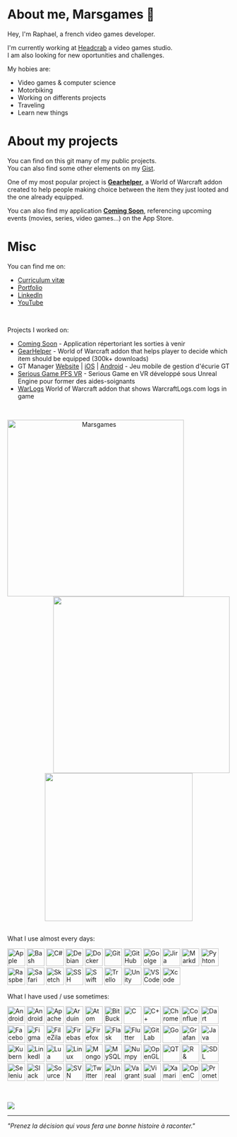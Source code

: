 # About me, Marsgames 👋
Hey, I'm Raphael, a french video games developer.

I'm currently working at [Headcrab](https://headcrab.fr) a video games studio.<br>
I am also looking for new oportunities and challenges.

My hobies are:
- Video games & computer science
- Motorbiking
- Working on differents projects
- Traveling
- Learn new things

# About my projects
You can find on this git many of my public projects.<br>
You can also find some other elements on my [Gist](https://gist.github.com/marsgames).

One of my most popular project is [**Gearhelper**](https://github.com/Marsgames/GearHelper), a World of Warcraft addon created to help people making choice between the item they just looted and the one already equipped.

You can also find my application [**Coming Soon**](https://apps.apple.com/fr/app/coming-soon/id1628414836), referencing upcoming events (movies, series, video games...) on the App Store.

<!--
🌱 I'm currently learning 🌱 
- Machine Learning. I'm working on a Unity lib that will helps developers to test their *hypercasual games*
- Some DevOps
-->

<!--
**Marsgames/Marsgames** is a ✨ _special_ ✨ repository because its `README.md` (this file) appears on your GitHub profile.

Here are some ideas to get you started:

- 🔭 I’m currently working on ...
- 🌱 I’m currently learning ...
- 👯 I’m looking to collaborate on ...
- 🤔 I’m looking for help with ...
- 💬 Ask me about ...
- 📫 How to reach me: ...
- 😄 Pronouns: ...
- ⚡ Fun fact: ...
-->

# Misc
You can find me on:
- [Curriculum vitæ](https://github.com/Marsgames/Marsgames/blob/main/CV_RD_07_10_2022.pdf)
- [Portfolio](https://raphdaumas.wixsite.com/portfolio)
- [LinkedIn](https://fr.linkedin.com/in/rdaumas)
- [YouTube](https://www.youtube.com/user/Marsgamess)

<br>

Projects I worked on: 
- [Coming Soon](https://apps.apple.com/fr/app/coming-soon/id1628414836) - Application répertoriant les sorties à venir
- [GearHelper](https://www.curseforge.com/wow/addons/gearhelper) - World of Warcraft addon that helps player to decide which item should be equipped (300k+ downloads)
- GT Manager [Website](https://tinydigitalfactory.com/gt-manager/) | [iOS](https://apps.apple.com/dz/app/gt-manager/id1537951774?l=fr) | [Android](https://play.google.com/store/apps/details?id=com.TDF.GTM&hl=fr&gl=US&pli=1) - Jeu mobile de gestion d'écurie GT
- [Serious Game PFS VR](https://www.poleformation-sante.fr/actualites/etablissements-sante/chambre-des-erreurs-realite-virtuelle) - Serious Game en VR développé sous Unreal Engine pour former des aides-soignants
- [WarLogs](https://www.curseforge.com/wow/addons/warlogs) World of Warcraft addon that shows WarcraftLogs.com logs in game

<br>
<p align=center>
  <div align=center>
    <a href="https://github.com/denvercoder1/github-readme-streak-stats" title="Go to Source">
      <img align="left" width=400 src="https://streak-stats.demolab.com/?user=Marsgames&theme=monokai-metallian&hide_border=true" alt="Marsgames" />
    </a>
    <a href="https://github.com/Marsgames/github-readme-stats" title="Go to Source">
      <img align="right" width=400 src="https://github-readme-stats.vercel.app/api?username=Marsgames&show_icons=true&include_all_commits=true&count_private=true&theme=react&hide_border=true&bg_color=1F222E&title_color=F85D7F&icon_color=F8D866" />
    </a>
  </div>
  <br><br><br><br><br><br><br><br>
  <div align=center>
    <a href="https://github.com/anuraghazra/github-readme-stats">
      <img width=335 align="center" src="https://github-readme-stats.vercel.app/api/top-langs/?username=Marsgames&langs_count=8&layout=compact&include_all_commits=true&count_private=true&theme=react&hide_border=true&bg_color=1F222E&title_color=F85D7F&icon_color=F8D866&hide=Jupyter%20Notebook" />
    </a>
  </div>
</p>

<br>
What I use almost every days:
<p>
<!--<a href="https://apple.com/">--><img src="https://cdn.jsdelivr.net/gh/devicons/devicon/icons/apple/apple-original.svg" title="Apple" alt="Apple" width="40" height="40">
<!--<a href="https://www.gnu.org/software/bash/">--><img src="https://cdn.jsdelivr.net/gh/devicons/devicon/icons/bash/bash-original.svg" title="Bash" alt="Bash" width="40" height="40">
<!--<a href="">--><img src="https://cdn.jsdelivr.net/gh/devicons/devicon/icons/csharp/csharp-original.svg" title="C#" alt="C#" width="40" height="40">
<!--<a href="">--><img src="https://cdn.jsdelivr.net/gh/devicons/devicon/icons/debian/debian-original.svg" title="Debian" alt="Debian" width="40" height="40">
<!--<a href="">--><img src="https://cdn.jsdelivr.net/gh/devicons/devicon/icons/docker/docker-original.svg" title="Docker" alt="Docker" width="40" height="40">
<!--<a href="">--><img src="https://cdn.jsdelivr.net/gh/devicons/devicon/icons/git/git-original.svg" title="Git" alt="Git" width="40" height="40">
<!--<a href="">--><img src="https://cdn.jsdelivr.net/gh/devicons/devicon/icons/github/github-original.svg" title="GitHub" alt="GitHub" width="40" height="40">
<!--<a href="">--><img src="https://cdn.jsdelivr.net/gh/devicons/devicon/icons/google/google-original.svg" title="Goolge" alt="Goolge" width="40" height="40">
<!--<a href="">--><img src="https://cdn.jsdelivr.net/gh/devicons/devicon/icons/jira/jira-original.svg" title="Jira" alt="Jira" width="40" height="40">
<!--<a href="">--><img src="https://cdn.jsdelivr.net/gh/devicons/devicon/icons/markdown/markdown-original.svg" title="Markdown" alt="Markdown" width="40" height="40">
<!--<a href="">--><img src="https://cdn.jsdelivr.net/gh/devicons/devicon/icons/python/python-original.svg" title="Pyhton" alt="Pyhton" width="40" height="40">
<!--<a href="">--><img src="https://cdn.jsdelivr.net/gh/devicons/devicon/icons/raspberrypi/raspberrypi-original.svg" title="Raspberry" alt="Raspberry" width="40" height="40">
<!--<a href="">--><img src="https://cdn.jsdelivr.net/gh/devicons/devicon/icons/safari/safari-original.svg" title="Safari" alt="Safari" width="40" height="40">
<!--<a href="">--><img src="https://cdn.jsdelivr.net/gh/devicons/devicon/icons/sketch/sketch-original.svg" title="Sketch" alt="Sketch" width="40" height="40">
<!--<a href="">--><img src="https://cdn.jsdelivr.net/gh/devicons/devicon/icons/ssh/ssh-original.svg" title="SSH" alt="SSH" width="40" height="40">
<!--<a href="">--><img src="https://cdn.jsdelivr.net/gh/devicons/devicon/icons/swift/swift-original.svg" title="Swift" alt="Swift" width="40" height="40">
<!--<a href="">--><img src="https://cdn.jsdelivr.net/gh/devicons/devicon/icons/trello/trello-plain.svg" title="Trello" alt="Trello" width="40" height="40">
<!--<a href="">--><img src="https://cdn.jsdelivr.net/gh/devicons/devicon/icons/unity/unity-original.svg" title="Unity" alt="Unity" width="40" height="40">
<!--<a href="">--><img src="https://cdn.jsdelivr.net/gh/devicons/devicon/icons/vscode/vscode-original.svg" title="VS Code" alt="VS Code" width="40" height="40">
<!--<a href="">--><img src="https://cdn.jsdelivr.net/gh/devicons/devicon/icons/xcode/xcode-original.svg" title="Xcode" alt="Xcode" width="40" height="40">
</p>

What I have used / use sometimes:
<p>
<!--<a href="">--><img src="https://cdn.jsdelivr.net/gh/devicons/devicon/icons/android/android-original.svg" title="Android" alt="Android" width="40" height="40">
<!--<a href="">--><img src="https://cdn.jsdelivr.net/gh/devicons/devicon/icons/androidstudio/androidstudio-original.svg" title="Android studio" alt="Android Studio" width="40" height="40">
<!--<a href="">--><img src="https://cdn.jsdelivr.net/gh/devicons/devicon/icons/apache/apache-original.svg" title="Apache" alt="Apache" width="40" height="40">
<!--<a href="">--><img src="https://cdn.jsdelivr.net/gh/devicons/devicon/icons/arduino/arduino-original.svg" title="Arduino" alt="Arduino" width="40" height="40">
<!--<a href="">--><img src="https://cdn.jsdelivr.net/gh/devicons/devicon/icons/atom/atom-original.svg" title="Atom" alt="Atom" width="40" height="40">
<!--<a href="">--><img src="https://cdn.jsdelivr.net/gh/devicons/devicon/icons/bitbucket/bitbucket-original.svg" title="BitBucket" alt="BitBucket" width="40" height="40">
<!--<a href="">--><img src="https://cdn.jsdelivr.net/gh/devicons/devicon/icons/c/c-original.svg" title="C" alt="C" width="40" height="40">
<!--<a href="">--><img src="https://cdn.jsdelivr.net/gh/devicons/devicon/icons/cplusplus/cplusplus-original.svg" title="C++" alt="C++" width="40" height="40">
<!--<a href="">--><img src="https://cdn.jsdelivr.net/gh/devicons/devicon/icons/chrome/chrome-original.svg" title="Chrome" alt="Chrome" width="40" height="40">
<!--<a href="">--><img src="https://cdn.jsdelivr.net/gh/devicons/devicon/icons/confluence/confluence-original.svg" title="Confluence" alt="Confluence" width="40" height="40">
<!--<a href="">--><img src="https://cdn.jsdelivr.net/gh/devicons/devicon/icons/dart/dart-original.svg" title="Dart" alt="Dart" width="40" height="40">
<!--<a href="">--><img src="https://cdn.jsdelivr.net/gh/devicons/devicon/icons/facebook/facebook-original.svg" title="Facebook API" alt="Facebook API" width="40" height="40">
<!--<a href="">--><img src="https://cdn.jsdelivr.net/gh/devicons/devicon/icons/figma/figma-original.svg" title="Figma" alt="Figma" width="40" height="40">
<!--<a href="">--><img src="https://cdn.jsdelivr.net/gh/devicons/devicon/icons/filezilla/filezilla-plain.svg" title="FileZila" alt="FileZila" width="40" height="40">
<!--<a href="">--><img src="https://cdn.jsdelivr.net/gh/devicons/devicon/icons/firebase/firebase-plain.svg" title="Firebase" alt="Firebase" width="40" height="40">
<!--<a href="">--><img src="https://cdn.jsdelivr.net/gh/devicons/devicon/icons/firefox/firefox-original.svg" title="Firefox" alt="Firefox" width="40" height="40">
<!--<a href="">--><img src="https://cdn.jsdelivr.net/gh/devicons/devicon/icons/flask/flask-original.svg" title="Flask" alt="Flask" width="40" height="40">
<!--<a href="">--><img src="https://cdn.jsdelivr.net/gh/devicons/devicon/icons/flutter/flutter-original.svg" title="Flutter" alt="Flutter" width="40" height="40">
<!--<a href="">--><img src="https://cdn.jsdelivr.net/gh/devicons/devicon/icons/gitlab/gitlab-original.svg" title="GitLab" alt="GitLab" width="40" height="40">
<!--<a href="">--><img src="https://cdn.jsdelivr.net/gh/devicons/devicon/icons/go/go-original.svg" title="Go" alt="Go" width="40" height="40">
<!--<a href="">--><img src="https://cdn.jsdelivr.net/gh/devicons/devicon/icons/grafana/grafana-original.svg" title="Grafana" alt="Grafana" width="40" height="40">
<!--<a href="">--><img src="https://cdn.jsdelivr.net/gh/devicons/devicon/icons/java/java-original.svg" title="Java" alt="Java" width="40" height="40">
<!--<a href="">--><img src="https://cdn.jsdelivr.net/gh/devicons/devicon/icons/kubernetes/kubernetes-plain.svg" title="Kubernetes" alt="Kubernetes" width="40" height="40">
<!--<a href="">--><img src="https://cdn.jsdelivr.net/gh/devicons/devicon/icons/linkedin/linkedin-original.svg" title="LinedIn API" alt="LinkedIn API" width="40" height="40">
<!--<a href="">--><img src="https://cdn.jsdelivr.net/gh/devicons/devicon/icons/lua/lua-original.svg" title="Lua" alt="Lua" width="40" height="40">
<!--<a href="">--><img src="https://cdn.jsdelivr.net/gh/devicons/devicon/icons/linux/linux-original.svg" title="Linux" alt="Linux" width="40" height="40">
<!--<a href="">--><img src="https://cdn.jsdelivr.net/gh/devicons/devicon/icons/mongodb/mongodb-original.svg" title="MongoDB" alt="MongoDB" width="40" height="40">
<!--<a href="">--><img src="https://cdn.jsdelivr.net/gh/devicons/devicon/icons/mysql/mysql-original.svg" title="MySQL" alt="MySQL" width="40" height="40">
<!--<a href="">--><img src="https://cdn.jsdelivr.net/gh/devicons/devicon/icons/numpy/numpy-original.svg" title="Numpy" alt="Numpy" width="40" height="40">
<!--<a href="">--><img src="https://cdn.jsdelivr.net/gh/devicons/devicon/icons/opengl/opengl-original.svg" title="OpenGL" alt="OpenGL" width="40" height="40">
<!--<a href="">--><img src="https://cdn.jsdelivr.net/gh/devicons/devicon/icons/qt/qt-original.svg" title="QT" alt="QT" width="40" height="40">
<!--<a href="">--><img src="https://cdn.jsdelivr.net/gh/devicons/devicon/icons/r/r-original.svg" title="R & RStudio" alt="R & RStudio" width="40" height="40">
<!--<a href="">--><img src="https://cdn.jsdelivr.net/gh/devicons/devicon/icons/sdl/sdl-original.svg" title="SDL" alt="SDL" width="40" height="40">
<!--<a href="">--><img src="https://cdn.jsdelivr.net/gh/devicons/devicon/icons/selenium/selenium-original.svg" title="Selenium" alt="Selenium" width="40" height="40">
<!--<a href="">--><img src="https://cdn.jsdelivr.net/gh/devicons/devicon/icons/slack/slack-original.svg" title="Slack" alt="Slack" width="40" height="40">
<!--<a href="">--><img src="https://cdn.jsdelivr.net/gh/devicons/devicon/icons/sourcetree/sourcetree-original.svg" title="SourceTree" alt="SourceTree" width="40" height="40">
<!--<a href="">--><img src="https://cdn.jsdelivr.net/gh/devicons/devicon/icons/subversion/subversion-original.svg" title="SVN" alt="SVN" width="40" height="40">
<!--<a href="">--><img src="https://cdn.jsdelivr.net/gh/devicons/devicon/icons/twitter/twitter-original.svg" title="Twitter API" alt="Twitter API" width="40" height="40">
<!--<a href="">--><img src="https://cdn.jsdelivr.net/gh/devicons/devicon/icons/unrealengine/unrealengine-original.svg" title="Unreal Engine" alt="Unreal Engine" width="40" height="40">
<!--<a href="">--><img src="https://cdn.jsdelivr.net/gh/devicons/devicon/icons/vagrant/vagrant-original.svg" title="Vagrant" alt="Vagrant" width="40" height="40">
<!--<a href="">--><img src="https://cdn.jsdelivr.net/gh/devicons/devicon/icons/visualstudio/visualstudio-plain.svg" title="Visual Studio" alt="Visual Studio" width="40" height="40">
<!--<a href="">--><img src="https://cdn.jsdelivr.net/gh/devicons/devicon/icons/xamarin/xamarin-original.svg" title="Xamarin" alt="Xamarin" width="40" height="40">
<!--<a href="">--><img src="https://cdn.jsdelivr.net/gh/devicons/devicon/icons/opencv/opencv-original.svg" title="OpenCV" alt="OpenCV" width="40" height="40">
<!--<a href="">--><img src="https://cdn.jsdelivr.net/gh/devicons/devicon/icons/prometheus/prometheus-original.svg" title="Prometheus" alt="Prometheus" width="40" height="40">
</p>
<br>

![](https://komarev.com/ghpvc/?username=Marsgames)

<!-- ⚡ Fun fact: J'ai voulu faire 42, j'ai fais la piscine, j'ai beaucoup aidé, et eu une avancée et des notes raisonnables, pourtant je n'ai pas été pris dans l'école 🤔 -->

---

*"Prenez la décision qui vous fera une bonne histoire à raconter."*
